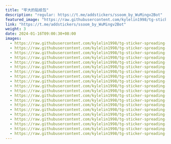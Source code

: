 ```yaml
---
title: "牢大的贴纸包"
description: "regular: https://t.me/addstickers/ssoom_by_WuMingv2Bot"
featured_image: "https://raw.githubusercontent.com/kylelin1998/tg-sticker-spreading-worldwide-images/main/img/4e9f21f2-496d-4fc6-a011-c16e4680d007.jpg"
link: "https://t.me/addstickers/ssoom_by_WuMingv2Bot"
weight: 3
date: 2024-01-16T09:00:30+08:00
images:
  - https://raw.githubusercontent.com/kylelin1998/tg-sticker-spreading-worldwide-images/main/img/4e9f21f2-496d-4fc6-a011-c16e4680d007.jpg
  - https://raw.githubusercontent.com/kylelin1998/tg-sticker-spreading-worldwide-images/main/img/839c1c38-0a9b-47b9-ab15-26ca933bd437.jpg
  - https://raw.githubusercontent.com/kylelin1998/tg-sticker-spreading-worldwide-images/main/img/1370b056-b6cf-438c-85f9-e034a81a3803.jpg
  - https://raw.githubusercontent.com/kylelin1998/tg-sticker-spreading-worldwide-images/main/img/96a5708e-3f11-44bb-8be8-413420024a2d.jpg
  - https://raw.githubusercontent.com/kylelin1998/tg-sticker-spreading-worldwide-images/main/img/f992000a-0fcd-4b44-a730-119b48d7c5c4.jpg
  - https://raw.githubusercontent.com/kylelin1998/tg-sticker-spreading-worldwide-images/main/img/9dfdf4cc-d1c6-4124-8b95-cd6cfee9d4de.jpg
  - https://raw.githubusercontent.com/kylelin1998/tg-sticker-spreading-worldwide-images/main/img/d127474f-d3e4-41ff-84b2-0ca79e92c334.jpg
  - https://raw.githubusercontent.com/kylelin1998/tg-sticker-spreading-worldwide-images/main/img/7a5a2f40-5df6-42c8-b8f3-7cff84042991.jpg
  - https://raw.githubusercontent.com/kylelin1998/tg-sticker-spreading-worldwide-images/main/img/f0b94430-9dd0-46dd-a671-d571d9a49bd6.jpg
  - https://raw.githubusercontent.com/kylelin1998/tg-sticker-spreading-worldwide-images/main/img/e19c6145-3209-4a05-97de-84456a2d7f34.jpg
  - https://raw.githubusercontent.com/kylelin1998/tg-sticker-spreading-worldwide-images/main/img/34c47e12-7b7b-45d9-8ad2-351d3576be76.jpg
  - https://raw.githubusercontent.com/kylelin1998/tg-sticker-spreading-worldwide-images/main/img/4919dc81-6592-4944-8dbb-61e298368a02.jpg
  - https://raw.githubusercontent.com/kylelin1998/tg-sticker-spreading-worldwide-images/main/img/d1e75551-5c89-4a14-8746-779e7f43a3d8.jpg
  - https://raw.githubusercontent.com/kylelin1998/tg-sticker-spreading-worldwide-images/main/img/1450cfdf-956c-4acd-834f-a3b276c2d787.jpg
  - https://raw.githubusercontent.com/kylelin1998/tg-sticker-spreading-worldwide-images/main/img/bb26c87f-e4c4-4c05-88b3-d5715e00688d.jpg
  - https://raw.githubusercontent.com/kylelin1998/tg-sticker-spreading-worldwide-images/main/img/5b33e1aa-8fca-46ee-b186-205dd30e1277.jpg
  - https://raw.githubusercontent.com/kylelin1998/tg-sticker-spreading-worldwide-images/main/img/fe558998-f08a-438a-abc9-0fa5b7875104.jpg
  - https://raw.githubusercontent.com/kylelin1998/tg-sticker-spreading-worldwide-images/main/img/5cf4b8e0-4722-4fd6-8526-62ac711d03db.jpg
  - https://raw.githubusercontent.com/kylelin1998/tg-sticker-spreading-worldwide-images/main/img/06b48bf6-a1b3-46f9-90a7-08e2687fd243.jpg
  - https://raw.githubusercontent.com/kylelin1998/tg-sticker-spreading-worldwide-images/main/img/c4b2a77d-2ed9-4b1a-9328-8deed0b193eb.jpg
---
```

